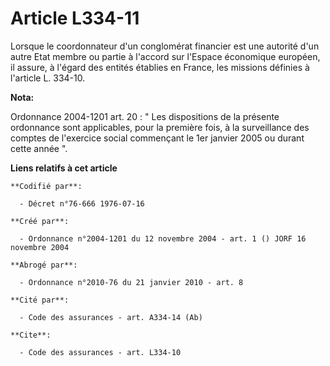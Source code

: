 # Article L334-11

Lorsque le coordonnateur d'un conglomérat financier est une autorité d'un autre Etat membre ou partie à l'accord sur l'Espace
économique européen, il assure, à l'égard des entités établies en France, les missions définies à l'article L. 334-10.

**Nota:**

Ordonnance 2004-1201 art. 20 : " Les dispositions de la présente ordonnance sont applicables, pour la première fois, à la
surveillance des comptes de l'exercice social commençant le 1er janvier 2005 ou durant cette année ".

**Liens relatifs à cet article**

	**Codifié par**:

	  - Décret n°76-666 1976-07-16

	**Créé par**:

	  - Ordonnance n°2004-1201 du 12 novembre 2004 - art. 1 () JORF 16 novembre 2004

	**Abrogé par**:

	  - Ordonnance n°2010-76 du 21 janvier 2010 - art. 8

	**Cité par**:

	  - Code des assurances - art. A334-14 (Ab)

	**Cite**:

	  - Code des assurances - art. L334-10

